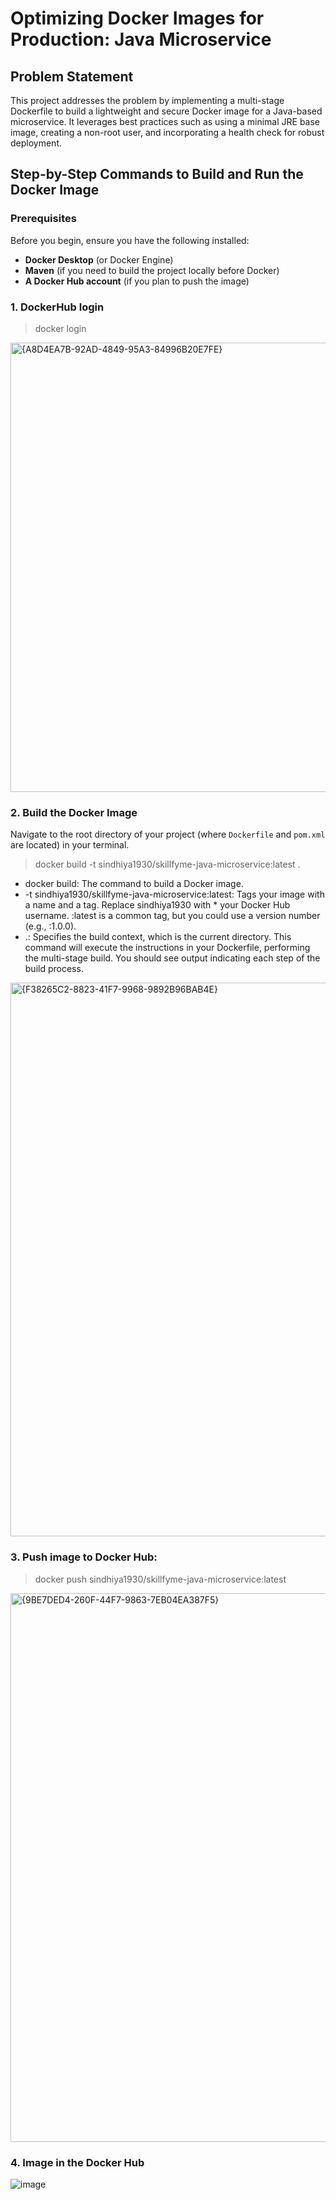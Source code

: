 # Optimizing Docker Images for Production: Java Microservice

## Problem Statement

This project addresses the problem by implementing a multi-stage Dockerfile to build a lightweight and secure Docker image for a Java-based microservice. It leverages best practices such as using a minimal JRE base image, creating a non-root user, and incorporating a health check for robust deployment.

## Step-by-Step Commands to Build and Run the Docker Image

### Prerequisites

Before you begin, ensure you have the following installed:

* **Docker Desktop** (or Docker Engine)
* **Maven** (if you need to build the project locally before Docker)
* **A Docker Hub account** (if you plan to push the image)

### 1. DockerHub login
   > docker login
   <img width="719" alt="{A8D4EA7B-92AD-4849-95A3-84996B20E7FE}" src="https://github.com/user-attachments/assets/3a6dcb54-245f-46f2-a297-8da1fd00265d" />

### 2. Build the Docker Image <br>
Navigate to the root directory of your project (where `Dockerfile` and `pom.xml` are located) in your terminal. <br>
   > docker build -t sindhiya1930/skillfyme-java-microservice:latest .

* docker build: The command to build a Docker image.
* -t sindhiya1930/skillfyme-java-microservice:latest: Tags your image with a name and a tag. Replace sindhiya1930 with        * your Docker Hub username. :latest is a common tag, but you could use a version number (e.g., :1.0.0).
* .: Specifies the build context, which is the current directory.
  This command will execute the instructions in your Dockerfile, performing the multi-stage build. You should see output         indicating each step of the build process.   
<img width="886" alt="{F38265C2-8823-41F7-9968-9892B96BAB4E}" src="https://github.com/user-attachments/assets/77abdc7d-a283-4d4c-b60f-dec002505fd0" />

### 3. Push image to Docker Hub: 
   > docker push sindhiya1930/skillfyme-java-microservice:latest
   <img width="878" alt="{9BE7DED4-260F-44F7-9863-7EB04EA387F5}" src="https://github.com/user-attachments/assets/35e1fb4a-cdf5-41f2-bd34-2f732d5e5114" />

### 4. Image in the Docker Hub
   ![image](https://github.com/user-attachments/assets/d02831ef-88e8-4732-9760-edd0a61b9848)



